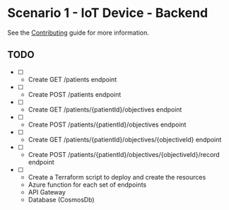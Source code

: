 # Scenario 1 - IoT Device - Backend

See the [Contributing](../docs/CONTRIBUTING.md) guide for more information.

## TODO

- [ ] - Create GET /patients endpoint
- [ ] - Create POST /patients endpoint
- [ ] - Create GET /patients/{patientId}/objectives endpoint
- [ ] - Create POST /patients/{patientId}/objectives endpoint
- [ ] - Create GET /patients/{patientId}/objectives/{objectiveId} endpoint
- [ ] - Create POST /patients/{patientId}/objectives/{objectiveId}/record endpoint
- [ ] - Create a Terraform script to deploy and create the resources
  - Azure function for each set of endpoints
  - API Gateway
  - Database (CosmosDb)
